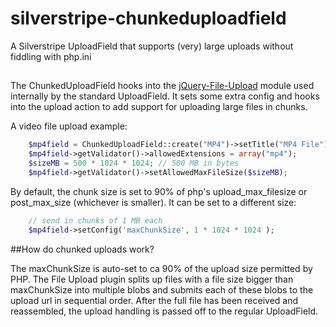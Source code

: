 # silverstripe-chunkeduploadfield
A Silverstripe UploadField that supports (very) large uploads without fiddling with php.ini

## 
The ChunkedUploadField  hooks into the [jQuery-File-Upload](https://github.com/blueimp/jQuery-File-Upload/wiki/Chunked-file-uploads) module used internally by the standard UploadField. It sets some extra config and hooks into the upload action to add support for uploading large files in chunks.

A video file upload example:
```php
	$mp4field = ChunkedUploadField::create("MP4")->setTitle("MP4 File");
	$mp4field->getValidator()->allowedExtensions = array("mp4");
	$sizeMB = 500 * 1024 * 1024; // 500 MB in bytes
	$mp4field->getValidator()->setAllowedMaxFileSize($sizeMB);
```

By default, the chunk size is set to 90% of php's upload_max_filesize or post_max_size (whichever is smaller). It can be set to a different size:

```php
	// send in chunks of 1 MB each
	$mp4field->setConfig('maxChunkSize', 1 * 1024 * 1024 );
```

##How do chunked uploads work?

The maxChunkSize is auto-set to ca 90% of the upload size permitted by PHP. The File Upload plugin splits up files with a file size bigger than maxChunkSize into multiple blobs and submits each of these blobs to the upload url in sequential order. After the full file has been received and reassembled, the upload handling is passed off to the regular UploadField.